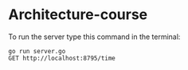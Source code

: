 # Architecture-course
To run the server type this command in the terminal:
```
go run server.go
GET http://localhost:8795/time
```
